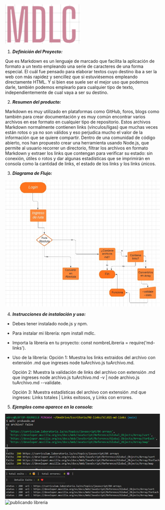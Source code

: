 ![Nombre de la Librería](./img/Nombredelibreria.png)

1. ***Definición del Proyecto:***

Que es Markdown es un lenguaje de marcado que facilita la aplicación de formato a un texto empleando una serie de caracteres de una forma especial. El cuál fue pensado para elaborar textos cuyo destino iba a ser la web con más rapidez y sencillez que si estuviésemos empleando directamente HTML. Y si bien ese suele ser el mejor uso que podemos darle, también podemos emplearlo para cualquier tipo de texto, independientemente de cual vaya a ser su destino.

2. ***Resumen del producto:***

Markdown es muy utilizado en plataformas como GitHub, foros, blogs como también para crear documentación y es muy común encontrar varios archivos en ese formato en cualquier tipo de repositorio. Estos archivos Markdown normalmente contienen links (vínculos/ligas) que muchas veces están rotos o ya no son válidos y eso perjudica mucho el valor de la información que se quiere compartir. Dentro de una comunidad de código abierto, nos han propuesto crear una herramienta usando Node.js, que permite al usuario recorrer un directorio, filtrar los archivos en formato Markdown y extraer los links que contengan para verificar su estado: sin conexión, útiles o rotos y dar algunas estadísticas que se imprimirán en consola como la cantidad de links, el estado de los links y los links únicos.

3. ***Diagrama de Flujo:*** 

![Diagrama](./img/diagramadeflujo.jpg)

4. ***Instrucciones de instalación y uso:***

* Debes tener instalado node.js y npm.

* Para instalar mi librería:
  npm install mdlc.

* Importa la librería en tu proyecto:
  const nombreLibreria = require('md-links').

* Uso de la librería:
  Opción 1: Muestra los links extraidos del archivo con extensión .md que ingreses node tuArchivo.js tuArchivo.md.

  Opción 2: Muestra la validación de links del archivo con extensión .md que ingreses node archivo.js tuArchivo.md -v | node archivo.js tuArchivo.md --validate.

  Opción 3: Muestra estadísticas del archivo con extensión .md que ingreses: Links totales | Links exitosos, y Links con errores.

5. ***Ejemplos como aparece en la consola:***

![mostrando en consola](./img/mostrandoenconsola1.png)
![mostrando en consola](./img/mostrandoenconsola2.png)
![mostrando en consola](./img/mostrandoenconsola3.png)
![publicando libreria](./img/libreríainstalada.png)